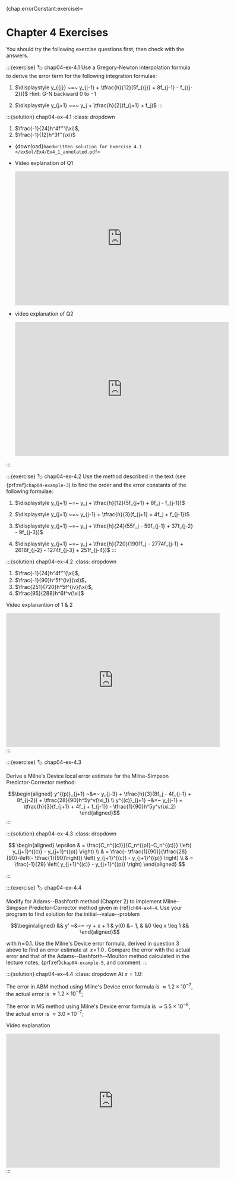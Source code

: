 (chap:errorConstant:exercise)=
# Chapter 4 Exercises

You should try the following exercise questions first, then check with the answers. 

:::{exercise}
:label: chap04-ex-4.1
Use a Gregory-Newton interpolation formula to derive the error term
for the following integration formulae:

1.  $\displaystyle y_{{j}} ~=~ y_{j-1} + \tfrac{h}{12}(5f_{{j}} + 8f_{j-1} - f_{{j-2}})$
    Hint: G-N backward $0$ to $-1$

2.  $\displaystyle y_{j+1} ~=~ y_j + \tfrac{h}{2}(f_{j+1} + f_j)$
:::

:::{solution} chap04-ex-4.1
:class: dropdown
1. $\frac{-1}{24}h^4f'''(\xi)$,
1. $\frac{-1}{12}h^3f''(\xi)$

- {download}`handwritten solution for Exercise 4.1 </exSol/Ex4/Ex4_1_annotated.pdf>`

- Video explanation of Q1
    <div>
    <iframe id="kaltura_player" src="https://cdnapisec.kaltura.com/p/1128062/sp/112806200/embedIframeJs/uiconf_id/27474902/partner_id/1128062?iframeembed=true&playerId=kaltura_player&entry_id=1_t03zd840&flashvars[akamaiHD.loadingPolicy]=preInitialize&amp;flashvars[akamaiHD.asyncInit]=true&amp;flashvars[streamerType]=hdnetwork&amp;flashvars[localizationCode]=en&amp;flashvars[sideBarContainer.plugin]=true&amp;flashvars[sideBarContainer.position]=left&amp;flashvars[sideBarContainer.clickToClose]=true&amp;flashvars[chapters.plugin]=true&amp;flashvars[chapters.layout]=vertical&amp;flashvars[chapters.thumbnailRotator]=false&amp;flashvars[streamSelector.plugin]=true&amp;flashvars[EmbedPlayer.SpinnerTarget]=videoHolder&amp;flashvars[dualScreen.plugin]=true&amp;flashvars[hotspots.plugin]=1&amp;flashvars[Kaltura.addCrossoriginToIframe]=true&amp;&wid=1_bnqh8yy1" width="575" height="360" allowfullscreen webkitallowfullscreen mozAllowFullScreen allow="autoplay *; fullscreen *; encrypted-media *" sandbox="allow-downloads allow-forms allow-same-origin allow-scripts allow-top-navigation allow-pointer-lock allow-popups allow-modals allow-orientation-lock allow-popups-to-escape-sandbox allow-presentation allow-top-navigation-by-user-activation" frameborder="0" title="ODE_Ex3_Q1a.mkv"></iframe>
    </div>

- video explanation of Q2
   <div>
    <iframe id="kaltura_player" src="https://cdnapisec.kaltura.com/p/1128062/sp/112806200/embedIframeJs/uiconf_id/27474902/partner_id/1128062?iframeembed=true&playerId=kaltura_player&entry_id=1_227zut3y&flashvars[akamaiHD.loadingPolicy]=preInitialize&amp;flashvars[akamaiHD.asyncInit]=true&amp;flashvars[streamerType]=hdnetwork&amp;flashvars[localizationCode]=en&amp;flashvars[sideBarContainer.plugin]=true&amp;flashvars[sideBarContainer.position]=left&amp;flashvars[sideBarContainer.clickToClose]=true&amp;flashvars[chapters.plugin]=true&amp;flashvars[chapters.layout]=vertical&amp;flashvars[chapters.thumbnailRotator]=false&amp;flashvars[streamSelector.plugin]=true&amp;flashvars[EmbedPlayer.SpinnerTarget]=videoHolder&amp;flashvars[dualScreen.plugin]=true&amp;flashvars[hotspots.plugin]=1&amp;flashvars[Kaltura.addCrossoriginToIframe]=true&amp;&wid=1_zt14gln4" width="575" height="360" allowfullscreen webkitallowfullscreen mozAllowFullScreen allow="autoplay *; fullscreen *; encrypted-media *" sandbox="allow-downloads allow-forms allow-same-origin allow-scripts allow-top-navigation allow-pointer-lock allow-popups allow-modals allow-orientation-lock allow-popups-to-escape-sandbox allow-presentation allow-top-navigation-by-user-activation" frameborder="0" title="odeEx3_Q1b"></iframe>
   </div>
:::

:::{exercise}
:label: chap04-ex-4.2
Use the method described in the text (see {prf:ref}`chap04-example-3`) to find the
order and the error constants of the following formulae:

1.  $\displaystyle y_{j+1} ~=~ y_j
            + \tfrac{h}{12}(5f_{j+1} + 8f_j - f_{j-1})$

2.  $\displaystyle y_{j+1} ~=~ y_{j-1}
            + \tfrac{h}{3}(f_{j+1} + 4f_j + f_{j-1})$

3.  $\displaystyle y_{j+1} ~=~ y_j + \tfrac{h}{24}(55f_j - 59f_{j-1}
            + 37f_{j-2} - 9f_{j-3})$

4.  $\displaystyle y_{j+1} ~=~ y_j + \tfrac{h}{720}(1901f_j - 2774f_{j-1}
            + 2616f_{j-2} - 1274f_{j-3} + 251f_{j-4})$
:::

:::{solution} chap04-ex-4.2
:class: dropdown
1. $\frac{-1}{24}h^4f'''(\xi)$,
1. $\frac{-1}{90}h^5f^{iv}(\xi)$，
1. $\frac{251}{720}h^5f^{iv}(\xi)$,
1. $\frac{95}{288}h^6f^v(\xi)$

Video explanantion of 1 & 2
<div align="center">
<iframe id="kaltura_player" src="https://cdnapisec.kaltura.com/p/1128062/sp/112806200/embedIframeJs/uiconf_id/27474902/partner_id/1128062?iframeembed=true&playerId=kaltura_player&entry_id=1_mrrhokm2&flashvars[akamaiHD.loadingPolicy]=preInitialize&amp;flashvars[akamaiHD.asyncInit]=true&amp;flashvars[streamerType]=hdnetwork&amp;flashvars[localizationCode]=en&amp;flashvars[sideBarContainer.plugin]=true&amp;flashvars[sideBarContainer.position]=left&amp;flashvars[sideBarContainer.clickToClose]=true&amp;flashvars[chapters.plugin]=true&amp;flashvars[chapters.layout]=vertical&amp;flashvars[chapters.thumbnailRotator]=false&amp;flashvars[streamSelector.plugin]=true&amp;flashvars[EmbedPlayer.SpinnerTarget]=videoHolder&amp;flashvars[dualScreen.plugin]=true&amp;flashvars[hotspots.plugin]=1&amp;flashvars[Kaltura.addCrossoriginToIframe]=true&amp;&wid=1_sy5vqlkn" width="575" height="360" allowfullscreen webkitallowfullscreen mozAllowFullScreen allow="autoplay *; fullscreen *; encrypted-media *" sandbox="allow-downloads allow-forms allow-same-origin allow-scripts allow-top-navigation allow-pointer-lock allow-popups allow-modals allow-orientation-lock allow-popups-to-escape-sandbox allow-presentation allow-top-navigation-by-user-activation" frameborder="0" title="odeEx2Q2_a_b"></iframe>
</div>
:::

:::{exercise}
:label: chap04-ex-4.3

Derive a Milne's Device local error estimate for the Milne-Simpson
Predictor-Corrector method: 

$$\begin{aligned}
        y^{(p)}_{j+1} ~&=~ y_{j-3} + \tfrac{h}{3}(8f_j - 4f_{j-1} + 8f_{j-2})
        + \tfrac{28}{90}h^5y^v(\xi_1)
        \\
        y^{(c)}_{j+1} ~&=~ y_{j-1} + \tfrac{h}{3}(f_{j+1} + 4f_j + f_{j-1})
        - \tfrac{1}{90}h^5y^v(\xi_2)   
\end{aligned}$$
:::

:::{solution} chap04-ex-4.3
:class: dropdown

$$
\begin{aligned}
 \epsilon
& = \frac{C_n^{(c)}}{C_n^{(p)}-C_n^{(c)}} \left( y_{j+1}^{(c)} - y_{j+1}^{(p)} \right)  \\
& = \frac{- \tfrac{1}{90}}{\tfrac{28}{90}-\left(- \tfrac{1}{90}\right)} \left( y_{j+1}^{(c)} - y_{j+1}^{(p)} \right) \\
& = \frac{-1}{29} \left( y_{j+1}^{(c)} - y_{j+1}^{(p)} \right)
\end{aligned}
$$

:::

:::{exercise}
:label: chap04-ex-4.4

Modify [](ch03:program2) for Adams--Bashforth method (Chapter 2)
to implement Milne-Simpson Predictor-Corrector method given in {ref}`ch04-ex4-4`. Use your
program to find solution for the initial--value--problem

$$\begin{aligned}
        && y' ~&=~ -y + x + 1
            & y(0) &= 1,
            & &0 \leq x \leq 1 &&   
\end{aligned}$$ 

with $h \!=\! 0.1$. Use the Milne's Device error
formula, derived in question 3 above to find an error estimate at
$\,x \!=\! 1.0\,$. Compare the error with the actual error and that
of the Adams--Bashforth--Moulton method calculated in the lecture
notes, {prf:ref}`chap04-example-5`, and comment.
:::    

:::{solution} chap04-ex-4.4
:class: dropdown
At $x = 1.0$:

The error in ABM method using Milne's Device error formula is
$\approx 1.2\times10^{-7}$, the actual error is
$\approx 1.2\times10^{-6}$;

The error in MS method using Milne's Device error formula is
$\approx 5.5\times10^{-8}$, the actual error is
$\approx 3.0\times10^{-7}$;

Video explanation
<div>
<iframe id="kaltura_player" src="https://cdnapisec.kaltura.com/p/1128062/sp/112806200/embedIframeJs/uiconf_id/27474902/partner_id/1128062?iframeembed=true&playerId=kaltura_player&entry_id=1_xjg10vmf&flashvars[akamaiHD.loadingPolicy]=preInitialize&amp;flashvars[akamaiHD.asyncInit]=true&amp;flashvars[streamerType]=hdnetwork&amp;flashvars[localizationCode]=en&amp;flashvars[sideBarContainer.plugin]=true&amp;flashvars[sideBarContainer.position]=left&amp;flashvars[sideBarContainer.clickToClose]=true&amp;flashvars[chapters.plugin]=true&amp;flashvars[chapters.layout]=vertical&amp;flashvars[chapters.thumbnailRotator]=false&amp;flashvars[streamSelector.plugin]=true&amp;flashvars[EmbedPlayer.SpinnerTarget]=videoHolder&amp;flashvars[dualScreen.plugin]=true&amp;flashvars[hotspots.plugin]=1&amp;flashvars[Kaltura.addCrossoriginToIframe]=true&amp;&wid=1_u6yq2gnk" width="575" height="360" allowfullscreen webkitallowfullscreen mozAllowFullScreen allow="autoplay *; fullscreen *; encrypted-media *" sandbox="allow-downloads allow-forms allow-same-origin allow-scripts allow-top-navigation allow-pointer-lock allow-popups allow-modals allow-orientation-lock allow-popups-to-escape-sandbox allow-presentation allow-top-navigation-by-user-activation" frameborder="0" title="odeEx2Q4"></iframe>
</div>
:::


